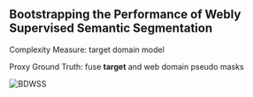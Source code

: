 ## Bootstrapping the Performance of Webly Supervised Semantic Segmentation

Complexity Measure: target domain model

Proxy Ground Truth:  fuse **target** and web domain pseudo masks 



![BDWSS](/home/zhikang/src/python/Semantic-Segmentation/paper_reports/images/BDWSS.png)

